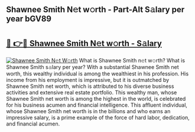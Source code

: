 ## Shawnee Smith N𝚎t w𝚘rth - Part-Alt S𝚊lary per year bGV89

# <h2><a href="http://gc0cc79.nevu.top/?p=Shawnee+Smith">🔗 👉🔴 Shawnee Smith N𝚎t w𝚘rth - S𝚊lary</a></h2>

[![Shawnee Smith N𝚎t W𝚘rth](https://i.imgur.com/Oavwk0R.jpeg)](http://gc0cc79.nevu.top/?p=Shawnee+Smith)
What is Shawnee Smith n𝚎t w𝚘rth? What is Shawnee Smith s𝚊lary per year?
With a substantial Shawnee Smith net worth, this wealthy individual is among the wealthiest in his profession. His income from his employment is impressive, but it is outmatched by Shawnee Smith net worth, which is attributed to his diverse business activities and extensive real estate portfolio. This wealthy man, whose Shawnee Smith net worth is among the highest in the world, is celebrated for his business acumen and financial intelligence. This affluent individual, whose Shawnee Smith net worth is in the billions and who earns an impressive salary, is a prime example of the force of hard labor, dedication, and financial acumen.
